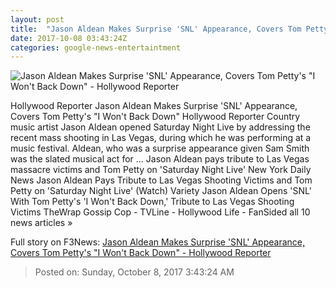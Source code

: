 ```yaml
---
layout: post
title:  "Jason Aldean Makes Surprise 'SNL' Appearance, Covers Tom Petty's 'I Won't Back Down' - Hollywood Reporter"
date: 2017-10-08 03:43:24Z
categories: google-news-entertaintment
---
```


![Jason Aldean Makes Surprise 'SNL' Appearance, Covers Tom Petty's "I Won't Back Down" - Hollywood Reporter](http://cdn3.thr.com/sites/default/files/2017/10/jason_aldean.jpg)

Hollywood Reporter Jason Aldean Makes Surprise 'SNL' Appearance, Covers Tom Petty's "I Won't Back Down" Hollywood Reporter Country music artist Jason Aldean opened Saturday Night Live by addressing the recent mass shooting in Las Vegas, during which he was performing at a music festival. Aldean, who was a surprise appearance given Sam Smith was the slated musical act for ... Jason Aldean pays tribute to Las Vegas massacre victims and Tom Petty on 'Saturday Night Live' New York Daily News Jason Aldean Pays Tribute to Las Vegas Shooting Victims and Tom Petty on 'Saturday Night Live' (Watch) Variety Jason Aldean Opens 'SNL' With Tom Petty's 'I Won't Back Down,' Tribute to Las Vegas Shooting Victims TheWrap Gossip Cop - TVLine - Hollywood Life - FanSided all 10 news articles »


Full story on F3News: [Jason Aldean Makes Surprise 'SNL' Appearance, Covers Tom Petty's "I Won't Back Down" - Hollywood Reporter](http://www.f3nws.com/n/xBYm4B)

> Posted on: Sunday, October 8, 2017 3:43:24 AM
